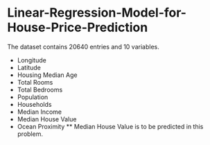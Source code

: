 # Linear-Regression-Model-for-House-Price-Prediction

The dataset contains 20640 entries and 10 variables.

* Longitude
* Latitude
* Housing Median Age
* Total Rooms
* Total Bedrooms
* Population
* Households
* Median Income
* Median House Value
* Ocean Proximity
** Median House Value is to be predicted in this problem.

